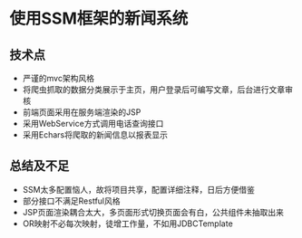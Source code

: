 # 使用SSM框架的新闻系统
## 技术点
* 严谨的mvc架构风格
* 将爬虫抓取的数据分类展示于主页，用户登录后可编写文章，后台进行文章审核
* 前端页面采用在服务端渲染的JSP
* 采用WebService方式调用电话查询接口
* 采用Echars将爬取的新闻信息以报表显示
## 总结及不足
* SSM太多配置恼人，故将项目共享，配置详细注释，日后方便借鉴
* 部分接口不满足Restful风格
* JSP页面渲染耦合太大，多页面形式切换页面会有白，公共组件未抽取出来
* OR映射不必每次映射，徒增工作量，不如用JDBCTemplate
